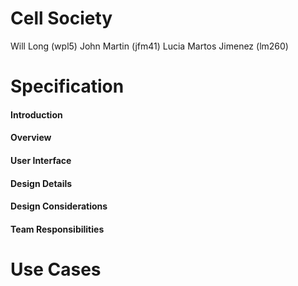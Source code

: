 Cell Society
============
Will Long (wpl5)
John Martin (jfm41)
Lucia Martos Jimenez (lm260)

Specification
=============

#### Introduction

#### Overview

#### User Interface

#### Design Details

#### Design Considerations

#### Team Responsibilities

Use Cases
=========
